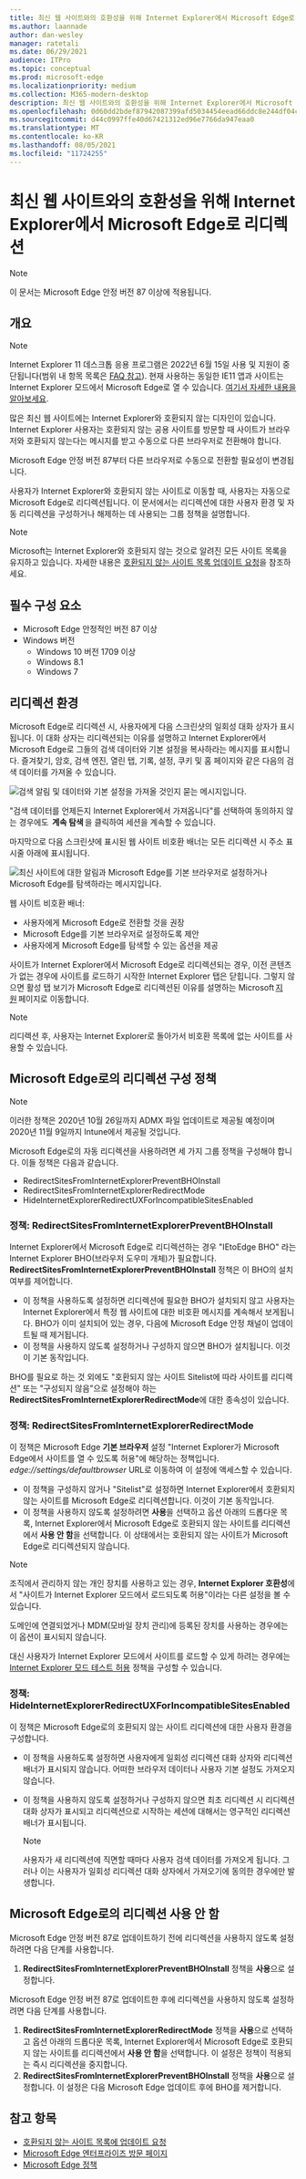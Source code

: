 ```yaml
---
title: 최신 웹 사이트와의 호환성을 위해 Internet Explorer에서 Microsoft Edge로 리디렉션
ms.author: laannade
author: dan-wesley
manager: ratetali
ms.date: 06/29/2021
audience: ITPro
ms.topic: conceptual
ms.prod: microsoft-edge
ms.localizationpriority: medium
ms.collection: M365-modern-desktop
description: 최신 웹 사이트와의 호환성을 위해 Internet Explorer에서 Microsoft Edge로 리디렉션
ms.openlocfilehash: 0d60dd2bdef87942087399afd5034454eead66ddc8e244df04c6e86ae2a73700
ms.sourcegitcommit: d44c0997ffe40d67421312ed96e7766da947eaa0
ms.translationtype: MT
ms.contentlocale: ko-KR
ms.lasthandoff: 08/05/2021
ms.locfileid: "11724255"
---
```

# <a name="redirection-from-internet-explorer-to-microsoft-edge-for-compatibility-with-modern-web-sites"></a>최신 웹 사이트와의 호환성을 위해 Internet Explorer에서 Microsoft Edge로 리디렉션

> [!NOTE]
> 이 문서는 Microsoft Edge 안정 버전 87 이상에 적용됩니다.

## <a name="overview"></a>개요

>[!Note]
> Internet Explorer 11 데스크톱 응용 프로그램은 2022년 6월 15일 사용 및 지원이 중단됩니다(범위 내 항목 목록은 [FAQ 참고](https://techcommunity.microsoft.com/t5/windows-it-pro-blog/internet-explorer-11-desktop-app-retirement-faq/ba-p/2366549)). 현재 사용하는 동일한 IE11 앱과 사이트는 Internet Explorer 모드에서 Microsoft Edge로 열 수 있습니다. [여기서 자세한 내용을 알아보세요](https://blogs.windows.com/windowsexperience/2021/05/19/the-future-of-internet-explorer-on-windows-10-is-in-microsoft-edge/).

많은 최신 웹 사이트에는 Internet Explorer와 호환되지 않는 디자인이 있습니다. Internet Explorer 사용자는 호환되지 않는 공용 사이트를 방문할 때 사이트가 브라우저와 호환되지 않는다는 메시지를 받고 수동으로 다른 브라우저로 전환해야 합니다.

Microsoft Edge 안정 버전 87부터 다른 브라우저로 수동으로 전환할 필요성이 변경됩니다.

사용자가 Internet Explorer와 호환되지 않는 사이트로 이동할 때, 사용자는 자동으로 Microsoft Edge로 리디렉션됩니다. 이 문서에서는 리디렉션에 대한 사용자 환경 및 자동 리디렉션을 구성하거나 해제하는 데 사용되는 그룹 정책을 설명합니다.

> [!NOTE]
> Microsoft는 Internet Explorer와 호환되지 않는 것으로 알려진 모든 사이트 목록을 유지하고 있습니다. 자세한 내용은 [호환되지 않는 사이트 목록 업데이트 요청](/microsoft-edge/web-platform/ie-to-microsoft-edge-redirection#request-an-update-to-the-ie-compatibility-list)을 참조하세요.

## <a name="prerequisites"></a>필수 구성 요소
- Microsoft Edge 안정적인 버전 87 이상
- Windows 버전
    - Windows 10 버전 1709 이상
    - Windows 8.1
    - Windows 7



## <a name="redirection-experience"></a>리디렉션 환경

Microsoft Edge로 리디렉션 시, 사용자에게 다음 스크린샷의 일회성 대화 상자가 표시됩니다. 이 대화 상자는 리디렉션되는 이유를 설명하고 Internet Explorer에서 Microsoft Edge로 그들의 검색 데이터와 기본 설정을 복사하라는 메시지를 표시합니다. 즐겨찾기, 암호, 검색 엔진, 열린 탭, 기록, 설정, 쿠키 및 홈 페이지와 같은 다음의 검색 데이터를 가져올 수 있습니다.

![검색 알림 및 데이터와 기본 설정을 가져올 것인지 묻는 메시지입니다.](media/edge-learnmore-neededge/neededge-dialog1.png)

"검색 데이터를 언제든지 Internet Explorer에서 가져옵니다"를 선택하여 동의하지 않는 경우에도  **계속 탐색** 을 클릭하여 세션을 계속할 수 있습니다.

마지막으로 다음 스크린샷에 표시된 웹 사이트 비호환 배너는 모든 리디렉션 시 주소 표시줄 아래에 표시됩니다.

![최신 사이트에 대한 알림과 Microsoft Edge를 기본 브라우저로 설정하거나 Microsoft Edge를 탐색하라는 메시지입니다.](media/edge-learnmore-neededge/neededge-banner.png)

웹 사이트 비호환 배너:

- 사용자에게 Microsoft Edge로 전환할 것을 권장
- Microsoft Edge를 기본 브라우저로 설정하도록 제안
- 사용자에게 Microsoft Edge를 탐색할 수 있는 옵션을 제공

사이트가 Internet Explorer에서 Microsoft Edge로 리디렉션되는 경우, 이전 콘텐츠가 없는 경우에 사이트를 로드하기 시작한 Internet Explorer 탭은 닫힙니다. 그렇지 않으면 활성 탭 보기가 Microsoft Edge로 리디렉션된 이유를 설명하는 Microsoft [지원](https://support.microsoft.com/office/the-website-you-were-trying-to-reach-doesn-t-work-with-internet-explorer-8f5fc675-cd47-414c-9535-12821ddfc554?ui=en-US&rs=en-US&ad=US) 페이지로 이동합니다.

> [!NOTE]
> 리디렉션 후, 사용자는 Internet Explorer로 돌아가서 비호환 목록에 없는 사이트를 사용할 수 있습니다.  

## <a name="policies-to-configure-redirection-to-microsoft-edge"></a>Microsoft Edge로의 리디렉션 구성 정책

> [!NOTE]
> 이러한 정책은 2020년 10월 26일까지 ADMX 파일 업데이트로 제공될 예정이며 2020년 11월 9일까지 Intune에서 제공될 것입니다.

Microsoft Edge로의 자동 리디렉션을 사용하려면 세 가지 그룹 정책을 구성해야 합니다. 이들 정책은 다음과 같습니다.

- RedirectSitesFromInternetExplorerPreventBHOInstall
- RedirectSitesFromInternetExplorerRedirectMode
- HideInternetExplorerRedirectUXForIncompatibleSitesEnabled

### <a name="policy-redirectsitesfrominternetexplorerpreventbhoinstall"></a>정책: RedirectSitesFromInternetExplorerPreventBHOInstall

Internet Explorer에서 Microsoft Edge로 리디렉션하는 경우 "IEtoEdge BHO" 라는 Internet Explorer BHO(브라우저 도우미 개체)가 필요합니다. **RedirectSitesFromInternetExplorerPreventBHOInstall** 정책은 이 BHO의 설치 여부를 제어합니다.  

- 이 정책을 사용하도록 설정하면 리디렉션에 필요한 BHO가 설치되지 않고 사용자는 Internet Explorer에서 특정 웹 사이트에 대한 비호환 메시지를 계속해서 보게됩니다. BHO가 이미 설치되어 있는 경우, 다음에 Microsoft Edge 안정 채널이 업데이트될 때 제거됩니다.
- 이 정책을 사용하지 않도록 설정하거나 구성하지 않으면 BHO가 설치됩니다. 이것이 기본 동작입니다.

BHO를 필요로 하는 것 외에도 "호환되지 않는 사이트 Sitelist에 따라 사이트를 리디렉션" 또는 "구성되지 않음"으로 설정해야 하는 **RedirectSitesFromInternetExplorerRedirectMode**에 대한 종속성이 있습니다.

### <a name="policy-redirectsitesfrominternetexplorerredirectmode"></a>정책: RedirectSitesFromInternetExplorerRedirectMode

 이 정책은 Microsoft Edge **기본 브라우저** 설정 "Internet Explorer가 Microsoft Edge에서 사이트를 열 수 있도록 허용"에 해당하는 정책입니다. *edge://settings/defaultbrowser* URL로 이동하여 이 설정에 액세스할 수 있습니다.  

- 이 정책을 구성하지 않거나 "Sitelist"로 설정하면 Internet Explorer에서 호환되지 않는 사이트를 Microsoft Edge로 리디렉션합니다. 이것이 기본 동작입니다.
- 이 정책을 사용하지 않도록 설정하려면 **사용**을 선택하고 옵션 아래의 드롭다운 목록, Internet Explorer에서 Microsoft Edge로 호환되지 않는 사이트를 리디렉션에서 **사용 안 함**을 선택합니다. 이 상태에서는 호환되지 않는 사이트가 Microsoft Edge로 리디렉션되지 않습니다.

> [!NOTE]
> 조직에서 관리하지 않는 개인 장치를 사용하고 있는 경우, **Internet Explorer 호환성**에서 "사이트가 Internet Explorer 모드에서 로드되도록 허용"이라는 다른 설정을 볼 수 있습니다.
>
>도메인에 연결되었거나 MDM(모바일 장치 관리)에 등록된 장치를 사용하는 경우에는 이 옵션이 표시되지 않습니다.
>
> 대신 사용자가 Internet Explorer 모드에서 사이트를 로드할 수 있게 하려는 경우에는 [Internet Explorer 모드 테스트 허용](./microsoft-edge-policies.md#intranetredirectbehavior) 정책을 구성할 수 있습니다.

### <a name="policy-hideinternetexplorerredirectuxforincompatiblesitesenabled"></a>정책: HideInternetExplorerRedirectUXForIncompatibleSitesEnabled

이 정책은 Microsoft Edge로의 호환되지 않는 사이트 리디렉션에 대한 사용자 환경을 구성합니다.  

- 이 정책을 사용하도록 설정하면 사용자에게 일회성 리디렉션 대화 상자와 리디렉션 배너가 표시되지 않습니다. 어떠한 브라우저 데이터나 사용자 기본 설정도 가져오지 않습니다.
- 이 정책을 사용하지 않도록 설정하거나 구성하지 않으면 최초 리디렉션 시 리디렉션 대화 상자가 표시되고 리디렉션으로 시작하는 세션에 대해서는 영구적인 리디렉션 배너가 표시됩니다.

  > [!NOTE]
  > 사용자가 새 리디렉션에 직면할 때마다 사용자 검색 데이터를 가져오게 됩니다. 그러나 이는 사용자가 일회성 리디렉션 대화 상자에서 가져오기에 동의한 경우에만 발생합니다.

## <a name="disable-redirection-to-microsoft-edge"></a>Microsoft Edge로의 리디렉션 사용 안 함

Microsoft Edge 안정 버전 87로 업데이트하기 전에 리디렉션을 사용하지 않도록 설정하려면 다음 단계를 사용합니다.

1. **RedirectSitesFromInternetExplorerPreventBHOInstall** 정책을 **사용**으로 설정합니다.

Microsoft Edge 안정 버전 87로 업데이트한 후에 리디렉션을 사용하지 않도록 설정하려면 다음 단계를 사용합니다.

1. **RedirectSitesFromInternetExplorerRedirectMode** 정책을 **사용**으로 선택하고 옵션 아래의 드롭다운 목록, Internet Explorer에서 Microsoft Edge로 호환되지 않는 사이트를 리디렉션에서 **사용 안 함**을 선택합니다. 이 설정은 정책이 적용되는 즉시 리디렉션을 중지합니다.
2. **RedirectSitesFromInternetExplorerPreventBHOInstall** 정책을 **사용**으로 설정합니다. 이 설정은 다음 Microsoft Edge 업데이트 후에 BHO를 제거합니다.

## <a name="see-also"></a>참고 항목

- [호환되지 않는 사이트 목록에 업데이트 요청](/microsoft-edge/web-platform/ie-to-microsoft-edge-redirection#request-an-update-to-the-ie-compatibility-list)
- [Microsoft Edge 엔터프라이즈 방문 페이지](https://aka.ms/EdgeEnterprise)
- [Microsoft Edge 정책](./microsoft-edge-policies.md)